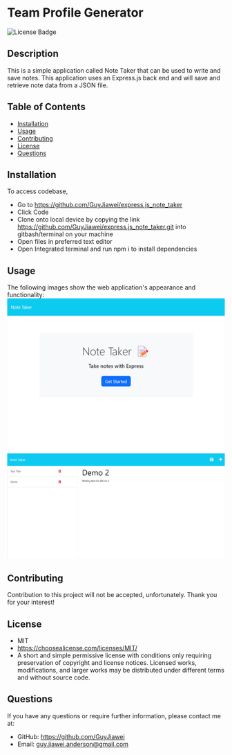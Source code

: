 # Team Profile Generator

  ![License Badge](https://img.shields.io/badge/license-MIT-green.svg)

  ## Description
  This is a simple application called Note Taker that can be used to write and save notes. This application uses an Express.js back end and will save and retrieve note data from a JSON file.

  ## Table of Contents

  * [Installation](#installation)
  * [Usage](#usage)
  * [Contributing](#contrubuting)
  * [License](#license)
  * [Questions](#questions)

  ## Installation

  To access codebase,

  - Go to https://github.com/GuyJiawei/express.js_note_taker
  - Click Code
  - Clone onto local device by copying the link https://github.com/GuyJiawei/express.js_note_taker.git into gitbash/terminal on your machine
  - Open files in preferred text editor
  - Open Integrated terminal and run npm i to install dependencies

  ## Usage

  The following images show the web application's appearance and functionality:
  ![Screenshot](./Assets/Pic_1.png)
  ![Screenshot](./Assets/Pic_2.png)

  ## Contributing

  Contribution to this project will not be accepted, unfortunately. Thank you for your interest!

  
  ## License
  - MIT
  - https://choosealicense.com/licenses/MIT/
  - A short and simple permissive license with conditions only requiring preservation of copyright and license notices. Licensed works, modifications, and larger works may be distributed under different terms and without source code.
  

  ## Questions

  If you have any questions or require further information, please contact me at:

  - GitHub: https://github.com/GuyJiawei
  - Email: guy.jiawei.anderson@gmail.com

  
